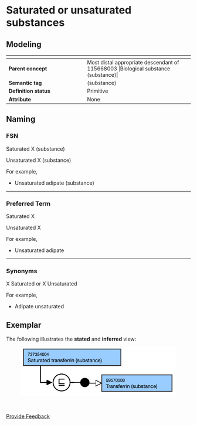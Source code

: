 # Saturated or unsaturated substances

## Modeling

<table data-header-hidden><thead><tr><th width="199.94140625"></th><th></th></tr></thead><tbody><tr><td><strong>Parent concept</strong></td><td>Most distal appropriate descendant of 115668003 |Biological substance (substance)|</td></tr><tr><td><strong>Semantic tag</strong></td><td>(substance)</td></tr><tr><td><strong>Definition status</strong></td><td>Primitive</td></tr><tr><td><strong>Attribute</strong></td><td>None</td></tr></tbody></table>

## Naming

### FSN

Saturated X (substance)

Unsaturated X (substance)

For example,

* Unsaturated adipate (substance)

***

### Preferred Term

Saturated X

Unsaturated X

For example,

* Unsaturated adipate

***

### Synonyms

X Saturated or X Unsaturated

For example,

* Adipate unsaturated

## Exemplar

The following illustrates the **stated** and **inferred** view:

<div align="left"><figure><img src="../../../../../../.gitbook/assets/image (155).png" alt="" width="563"><figcaption></figcaption></figure></div>

<figure><img src="../../../../../../authoring/substance/images/174691570.png" alt=""><figcaption></figcaption></figure>






<a href="https://docs.google.com/forms/d/e/1FAIpQLScTmbZIf0UEQwYDkY27EEWBkaiYkHSbR0_9DmFrMLXoQLyL7Q/viewform?usp=pp_url&entry.1767247133=SCT+Editorial+Guide&entry.670899847=Saturated%20or%20unsaturated%20substances" class="button primary">Provide Feedback</a>
